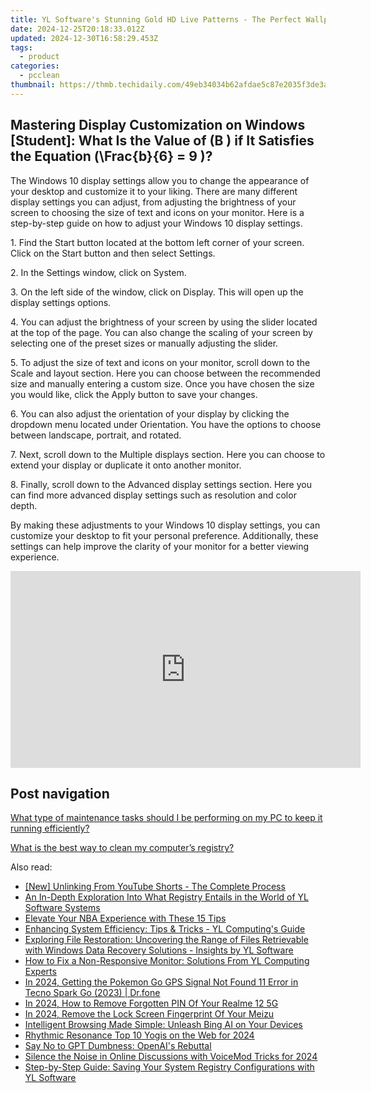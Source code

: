 ```yaml
---
title: YL Software's Stunning Gold HD Live Patterns - The Perfect Wallpaper for Modern Devices
date: 2024-12-25T20:18:33.012Z
updated: 2024-12-30T16:58:29.453Z
tags:
  - product
categories:
  - pcclean
thumbnail: https://thmb.techidaily.com/49eb34034b62afdae5c87e2035f3de3aceeb872b525f1dc02b937f5f16ccbcf5.jpg
---
```


## Mastering Display Customization on Windows [Student]: What Is the Value of \(B \) if It Satisfies the Equation \(\Frac{b}{6} = 9 \)?

The Windows 10 display settings allow you to change the appearance of your desktop and customize it to your liking. There are many different display settings you can adjust, from adjusting the brightness of your screen to choosing the size of text and icons on your monitor. Here is a step-by-step guide on how to adjust your Windows 10 display settings. 

1\. Find the Start button located at the bottom left corner of your screen. Click on the Start button and then select Settings.

2\. In the Settings window, click on System.

3\. On the left side of the window, click on Display. This will open up the display settings options. 

4\. You can adjust the brightness of your screen by using the slider located at the top of the page. You can also change the scaling of your screen by selecting one of the preset sizes or manually adjusting the slider.

5\. To adjust the size of text and icons on your monitor, scroll down to the Scale and layout section. Here you can choose between the recommended size and manually entering a custom size. Once you have chosen the size you would like, click the Apply button to save your changes.

6\. You can also adjust the orientation of your display by clicking the dropdown menu located under Orientation. You have the options to choose between landscape, portrait, and rotated.

7\. Next, scroll down to the Multiple displays section. Here you can choose to extend your display or duplicate it onto another monitor.

8\. Finally, scroll down to the Advanced display settings section. Here you can find more advanced display settings such as resolution and color depth. 

By making these adjustments to your Windows 10 display settings, you can customize your desktop to fit your personal preference. Additionally, these settings can help improve the clarity of your monitor for a better viewing experience.

<!-- affiliate ads begin -->
<iframe width="560" height="315" src="https://www.youtube.com/embed/nlwr9LjJ-ng?si=I6UNAtfBkY2FTceu" title="YouTube video player" frameborder="0" allow="accelerometer; autoplay; clipboard-write; encrypted-media; gyroscope; picture-in-picture; web-share" referrerpolicy="strict-origin-when-cross-origin" allowfullscreen></iframe>
<!-- affiliate ads end -->

## Post navigation

[What type of maintenance tasks should I be performing on my PC to keep it running efficiently?](https://tools.techidaily.com/pcclean/products/)

[What is the best way to clean my computer’s registry?](https://tools.techidaily.com/pcclean/products/)

<ins class="adsbygoogle"
     style="display:block"
     data-ad-format="autorelaxed"
     data-ad-client="ca-pub-7571918770474297"
     data-ad-slot="1223367746"></ins>

<ins class="adsbygoogle"
     style="display:block"
     data-ad-client="ca-pub-7571918770474297"
     data-ad-slot="8358498916"
     data-ad-format="auto"
     data-full-width-responsive="true"></ins>

<span class="atpl-alsoreadstyle">Also read:</span>
<div><ul>
<li><a href="https://youtube-zero.techidaily.com/nlinking-from-youtube-shorts-the-complete-process/"><u>[New] Unlinking From YouTube Shorts - The Complete Process</u></a></li>
<li><a href="https://discover-awesome.techidaily.com/an-in-depth-exploration-into-what-registry-entails-in-the-world-of-yl-software-systems/"><u>An In-Depth Exploration Into What Registry Entails in the World of YL Software Systems</u></a></li>
<li><a href="https://extra-lessons.techidaily.com/elevate-your-nba-experience-with-these-15-tips/"><u>Elevate Your NBA Experience with These 15 Tips</u></a></li>
<li><a href="https://discover-awesome.techidaily.com/enhancing-system-efficiency-tips-and-tricks-yl-computings-guide/"><u>Enhancing System Efficiency: Tips & Tricks - YL Computing's Guide</u></a></li>
<li><a href="https://discover-awesome.techidaily.com/exploring-file-restoration-uncovering-the-range-of-files-retrievable-with-windows-data-recovery-solutions-insights-by-yl-software/"><u>Exploring File Restoration: Uncovering the Range of Files Retrievable with Windows Data Recovery Solutions - Insights by YL Software</u></a></li>
<li><a href="https://discover-awesome.techidaily.com/how-to-fix-a-non-responsive-monitor-solutions-from-yl-computing-experts/"><u>How to Fix a Non-Responsive Monitor: Solutions From YL Computing Experts</u></a></li>
<li><a href="https://android-location.techidaily.com/in-2024-getting-the-pokemon-go-gps-signal-not-found-11-error-in-tecno-spark-go-2023-drfone-by-drfone-virtual/"><u>In 2024, Getting the Pokemon Go GPS Signal Not Found 11 Error in Tecno Spark Go (2023) | Dr.fone</u></a></li>
<li><a href="https://easy-unlock-android.techidaily.com/in-2024-how-to-remove-forgotten-pin-of-your-realme-12-5g-by-drfone-android/"><u>In 2024, How to Remove Forgotten PIN Of Your Realme 12 5G</u></a></li>
<li><a href="https://android-unlock.techidaily.com/in-2024-remove-the-lock-screen-fingerprint-of-your-meizu-by-drfone-android/"><u>In 2024, Remove the Lock Screen Fingerprint Of Your Meizu</u></a></li>
<li><a href="https://tech-revival.techidaily.com/intelligent-browsing-made-simple-unleash-bing-ai-on-your-devices/"><u>Intelligent Browsing Made Simple: Unleash Bing AI on Your Devices</u></a></li>
<li><a href="https://youtube-data.techidaily.com/mic-resonance-top-10-yogis-on-the-web-for-2024/"><u>Rhythmic Resonance Top 10 Yogis on the Web for 2024</u></a></li>
<li><a href="https://tech-revival.techidaily.com/say-no-to-gpt-dumbness-openais-rebuttal/"><u>Say No to GPT Dumbness: OpenAI's Rebuttal</u></a></li>
<li><a href="https://discord-videos.techidaily.com/silence-the-noise-in-online-discussions-with-voicemod-tricks-for-2024/"><u>Silence the Noise in Online Discussions with VoiceMod Tricks for 2024</u></a></li>
<li><a href="https://discover-awesome.techidaily.com/step-by-step-guide-saving-your-system-registry-configurations-with-yl-software/"><u>Step-by-Step Guide: Saving Your System Registry Configurations with YL Software</u></a></li>
</ul></div>

